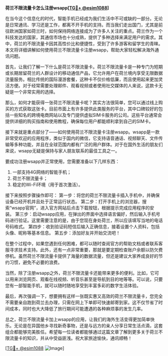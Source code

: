 **荷兰不限流量卡怎么注册wsapp[[TG💪+ @esim1088](https://t.me/s/esim1088)]**

在当今这个信息化的时代，智能手机已经成为我们生活中不可或缺的一部分。无论是日常通讯、学习还是工作，都离不开手机的支持。而当我们走出国门，尤其是前往欧洲国家如荷兰时，如何保持网络连接成为了许多人关注的重点。荷兰作为一个科技发达的国家，其通信市场也十分成熟，提供了多种选择来满足用户的需求。其中，荷兰的不限流量卡因其高性价比和便捷性，受到了许多游客和留学生的青睐。本文将详细讲解如何使用荷兰不限流量卡注册wsapp，帮助大家轻松解决海外通讯问题。

首先，让我们了解一下什么是荷兰不限流量卡。荷兰不限流量卡是一种专门为短期或长期居留荷兰的人群设计的移动通信产品，它允许用户在荷兰境内享受无限数据流量服务。相比传统的国际漫游套餐，这种卡不仅价格低廉，而且使用起来更加灵活方便。对于经常需要处理邮件、观看视频或者使用社交媒体的人来说，这款卡无疑是一个非常实用的选择。

那么，如何才能获得一张荷兰不限流量卡呢？其实方法很简单，您可以通过线上购买的方式获取这张卡。目前市面上有许多提供此类服务的平台，其中口碑较好的包括一些知名的跨境电商网站以及专门提供虚拟SIM卡服务的公司。这些平台通常会提供详细的购买指南和使用教程，确保每位用户都能顺利拿到自己的SIM卡。

接下来就是重点部分了——如何使用荷兰不限流量卡注册wsapp。wsapp是一款非常受欢迎的应用程序，类似于国内的微信，它支持语音通话、视频聊天、文件传输等多种功能，并且在全球范围内都有广泛的用户群体。对于在国外生活的朋友们来说，wsapp无疑是保持与家人朋友联系的最佳工具之一。

要成功注册wsapp并正常使用，您需要准备以下几样东西：
1. 一部支持4G网络的智能手机；
2. 荷兰不限流量卡；
3. 稳定的Wi-Fi环境（用于首次激活）。

接下来按照步骤操作即可：
第一步：将您的荷兰不限流量卡插入手机中，并确保设备已经开机并且处于正常运行状态。
第二步：打开手机上的浏览器，搜索“wsapp官网”，进入官方网站后点击下载按钮，根据提示完成应用程序的安装。
第三步：启动wsapp应用，在弹出的界面中选择语言偏好，然后输入手机号码进行验证。这里需要注意的是，由于您现在身处荷兰，所以应该填写当地的电话号码格式。
第四步：收到验证码短信后输入正确信息，接着设置个人资料，包括头像、昵称等基本信息。
第五步：添加好友并开始交流吧！

在整个过程中，如果您遇到任何困难，都可以随时查阅官方的帮助文档或者联系客服寻求技术支持。此外，还有一点非常重要，那就是要定期检查账户余额以防欠费停机。虽然荷兰不限流量卡提供了海量的数据流量，但还是建议大家养成良好的节约习惯，避免不必要的浪费。

当然，除了注册wsapp之外，荷兰不限流量卡还能带来更多的便利。比如，它可以用来浏览网页、观看在线视频、听音乐甚至是导航到目的地等等。可以说，只要您有一部智能手机，就可以随时随地享受到丰富多彩的数字生活体验。

最后，再次强调一下，想要拥有这样一张既实惠又高效的荷兰不限流量卡，您完全不需要亲自跑到荷兰去办理，只需在网上下单即可快速邮寄到家。这不仅节省了时间成本，同时也大大降低了旅行期间可能遭遇的各种麻烦事的发生几率。

总之，荷兰不限流量卡加上wsapp的应用，让我们的海外生活变得更加简单快乐。无论是在异国他乡寻找新奇事物，还是与远方的亲人分享日常生活点滴，这套组合都能够完美胜任。希望每一位读者都能够通过这篇文章了解到更多关于荷兰不限流量卡的知识，并从中受益匪浅。祝大家旅途愉快，通讯顺畅！

[[TG💪+ @esim1088](https://t.me/s/esim1088) ![Image](https://i.postimg.cc/4NQfJmqS/Snipaste-2025-05-13-00-14-12.png)]